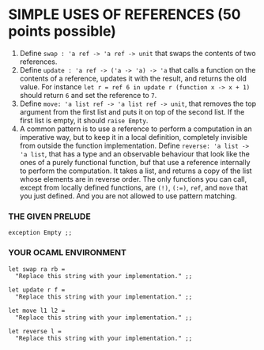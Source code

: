 # SIMPLE USES OF REFERENCES  (50 points possible)
1. Define `swap : 'a ref -> 'a ref -> unit` that swaps the contents of two references.
2. Define `update : 'a ref -> ('a -> 'a) -> 'a` that calls a function on the contents of a reference, updates it with the result, and returns the old value.
For instance `let r = ref 6 in update r (function x -> x + 1)` should return `6` and set the reference to `7`.
3. Define `move: 'a list ref -> 'a list ref -> unit`, that removes the top argument from the first list and puts it on top of the second list. If the first list is empty, it should `raise Empty`.
4. A common pattern is to use a reference to perform a computation in an imperative way, but to keep it in a local definition, completely invisible from outside the function implementation. Define `reverse: 'a list -> 'a list`, that has a type and an observable behaviour that look like the ones of a purely functional function, buf that use a reference internally to perform the computation. It takes a list, and returns a copy of the list whose elements are in reverse order. The only functions you can call, except from locally defined functions, are `(!)`, `(:=)`, `ref`, and `move` that you just defined. And you are not allowed to use pattern matching.

### THE GIVEN PRELUDE
```
exception Empty ;;
```

### YOUR OCAML ENVIRONMENT
```
let swap ra rb =
  "Replace this string with your implementation." ;;

let update r f =
  "Replace this string with your implementation." ;;

let move l1 l2 =
  "Replace this string with your implementation." ;;

let reverse l =
  "Replace this string with your implementation." ;;
```
